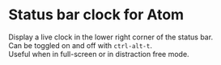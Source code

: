 # Status bar clock for Atom

Display a live clock in the lower right corner of the status bar.  
Can be toggled on and off with `ctrl-alt-t`.    
Useful when in full-screen or in distraction free mode.
